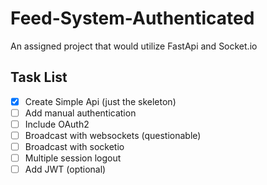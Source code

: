 # Feed-System-Authenticated
An assigned project that would utilize FastApi and Socket.io

## Task List
- [x] Create Simple Api (just the skeleton)
- [ ] Add manual authentication
- [ ] Include OAuth2
- [ ] Broadcast with websockets (questionable)
- [ ] Broadcast with socketio
- [ ] Multiple session logout
- [ ] Add JWT (optional)
